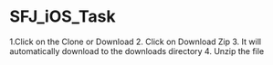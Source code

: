 # SFJ_iOS_Task

1.Click on the Clone or Download 
2. Click on Download Zip 
3. It will automatically download to the downloads directory
4. Unzip the file
